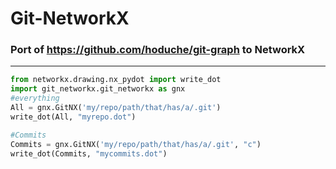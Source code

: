 # Git-NetworkX

### Port of https://github.com/hoduche/git-graph to NetworkX
___

```python
from networkx.drawing.nx_pydot import write_dot
import git_networkx.git_networkx as gnx
#everything
All = gnx.GitNX('my/repo/path/that/has/a/.git')
write_dot(All, "myrepo.dot")

#Commits
Commits = gnx.GitNX('my/repo/path/that/has/a/.git', "c")
write_dot(Commits, "mycommits.dot")

```
